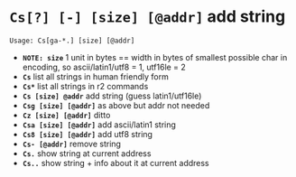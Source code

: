 <!-- TITLE: Cs -->

#  **`Cs[?] [-] [size] [@addr]`** add string


```text
Usage: Cs[ga-*.] [size] [@addr]
```


- **`NOTE: size`** 1 unit in bytes == width in bytes of smallest possible char in encoding, so ascii/latin1/utf8 = 1, utf16le = 2
- **`Cs`** list all strings in human friendly form
- **`Cs*`** list all strings in r2 commands
- **`Cs [size] @addr`** add string (guess latin1/utf16le)
- **`Csg [size] [@addr]`** as above but addr not needed
- **`Cz [size] [@addr]`** ditto
- **`Csa [size] [@addr]`** add ascii/latin1 string
- **`Cs8 [size] [@addr]`** add utf8 string
- **`Cs- [@addr]`** remove string
- **`Cs.`** show string at current address
- **`Cs..`** show string + info about it at current address